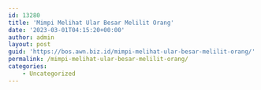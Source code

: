 ```yaml
---
id: 13280
title: 'Mimpi Melihat Ular Besar Melilit Orang'
date: '2023-03-01T04:15:20+00:00'
author: admin
layout: post
guid: 'https://bos.awn.biz.id/mimpi-melihat-ular-besar-melilit-orang/'
permalink: /mimpi-melihat-ular-besar-melilit-orang/
categories:
    - Uncategorized
---
```


